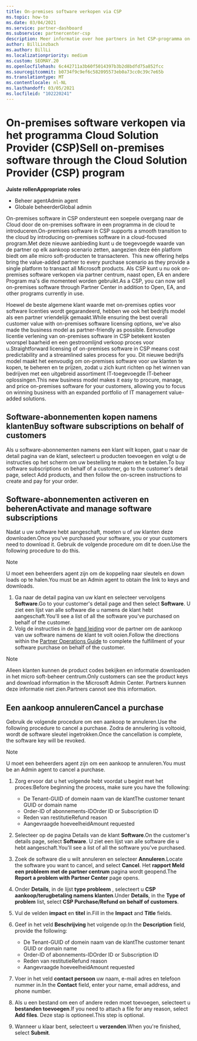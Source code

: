 ```yaml
---
title: On-premises software verkopen via CSP
ms.topic: how-to
ms.date: 03/04/2021
ms.service: partner-dashboard
ms.subservice: partnercenter-csp
description: Meer informatie over hoe partners in het CSP-programma on-premises software-abonnementen kunnen kopen, beheren, verkopen en annuleren namens klanten in het partner centrum.
author: BillLinzbach
ms.author: BillLi
ms.localizationpriority: medium
ms.custom: SEOMAY.20
ms.openlocfilehash: 6c442711a3b60f5014397b3b2d8bdfd75a852fcc
ms.sourcegitcommit: b0734f9c9ef6c582095573eb0a73cc0c39c7e65b
ms.translationtype: MT
ms.contentlocale: nl-NL
ms.lasthandoff: 03/05/2021
ms.locfileid: "102220241"
---
```

# <a name="sell-on-premises-software-through-the-cloud-solution-provider-csp-program"></a><span data-ttu-id="99eea-103">On-premises software verkopen via het programma Cloud Solution Provider (CSP)</span><span class="sxs-lookup"><span data-stu-id="99eea-103">Sell on-premises software through the Cloud Solution Provider (CSP) program</span></span>

<span data-ttu-id="99eea-104">**Juiste rollen**</span><span class="sxs-lookup"><span data-stu-id="99eea-104">**Appropriate roles**</span></span>

- <span data-ttu-id="99eea-105">Beheer agent</span><span class="sxs-lookup"><span data-stu-id="99eea-105">Admin agent</span></span>
- <span data-ttu-id="99eea-106">Globale beheerder</span><span class="sxs-lookup"><span data-stu-id="99eea-106">Global admin</span></span>

<span data-ttu-id="99eea-107">On-premises software in CSP ondersteunt een soepele overgang naar de Cloud door de on-premises software in een programma in de cloud te introduceren.</span><span class="sxs-lookup"><span data-stu-id="99eea-107">On-premises software in CSP supports a smooth transition to the cloud by introducing on-premises software in a cloud-focused program.</span></span><span data-ttu-id="99eea-108">Met deze nieuwe aanbieding kunt u de toegevoegde waarde van de partner op elk aankoop scenario zetten, aangezien deze één platform biedt om alle micro soft-producten te transacteren.</span><span class="sxs-lookup"><span data-stu-id="99eea-108">  This new offering helps bring the value-added partner to every purchase scenario as they provide a single platform to transact all Microsoft products.</span></span> <span data-ttu-id="99eea-109">Als CSP kunt u nu ook on-premises software verkopen via partner centrum, naast open, EA en andere Program ma's die momenteel worden gebruikt.</span><span class="sxs-lookup"><span data-stu-id="99eea-109">As a CSP, you can now sell on-premises software through Partner Center in addition to Open, EA, and other programs currently in use.</span></span>  
 
<span data-ttu-id="99eea-110">Hoewel de beste algemene klant waarde met on-premises opties voor software licenties wordt gegarandeerd, hebben we ook het bedrijfs model als een partner vriendelijk gemaakt.</span><span class="sxs-lookup"><span data-stu-id="99eea-110">While ensuring the best overall customer value with on-premises software licensing options, we've also made the business model as partner-friendly as possible.</span></span> <span data-ttu-id="99eea-111">Eenvoudige licentie verlening van on-premises software in CSP betekent kosten voorspel baarheid en een gestroomlijnd verkoop proces voor u.</span><span class="sxs-lookup"><span data-stu-id="99eea-111">Straightforward licensing of on-premises software in CSP means cost predictability and a streamlined sales process for you.</span></span> <span data-ttu-id="99eea-112">Dit nieuwe bedrijfs model maakt het eenvoudig om on-premises software voor uw klanten te kopen, te beheren en te prijzen, zodat u zich kunt richten op het winnen van bedrijven met een uitgebreid assortiment IT-toegevoegde IT-beheer oplossingen.</span><span class="sxs-lookup"><span data-stu-id="99eea-112">This new business model makes it easy to procure, manage, and price on-premises software for your customers, allowing you to focus on winning business with an expanded portfolio of IT management value-added solutions.</span></span>

## <a name="buy-software-subscriptions-on-behalf-of-customers"></a><span data-ttu-id="99eea-113">Software-abonnementen kopen namens klanten</span><span class="sxs-lookup"><span data-stu-id="99eea-113">Buy software subscriptions on behalf of customers</span></span>

<span data-ttu-id="99eea-114">Als u software-abonnementen namens een klant wilt kopen, gaat u naar de detail pagina van de klant, selecteert u producten toevoegen en volgt u de instructies op het scherm om uw bestelling te maken en te betalen.</span><span class="sxs-lookup"><span data-stu-id="99eea-114">To buy software subscriptions on behalf of a customer, go to the customer's detail page, select Add products, and then follow the on-screen instructions to create and pay for your order.</span></span>

## <a name="activate-and-manage-software-subscriptions"></a><span data-ttu-id="99eea-115">Software-abonnementen activeren en beheren</span><span class="sxs-lookup"><span data-stu-id="99eea-115">Activate and manage software subscriptions</span></span>

<span data-ttu-id="99eea-116">Nadat u uw software hebt aangeschaft, moeten u of uw klanten deze downloaden.</span><span class="sxs-lookup"><span data-stu-id="99eea-116">Once you've purchased your software, you or your customers need to download it.</span></span> <span data-ttu-id="99eea-117">Gebruik de volgende procedure om dit te doen.</span><span class="sxs-lookup"><span data-stu-id="99eea-117">Use the following procedure to do this.</span></span>

>[!NOTE]
><span data-ttu-id="99eea-118">U moet een beheerders agent zijn om de koppeling naar sleutels en down loads op te halen.</span><span class="sxs-lookup"><span data-stu-id="99eea-118">You must be an Admin agent to obtain the link to keys and downloads.</span></span>

1. <span data-ttu-id="99eea-119">Ga naar de detail pagina van uw klant en selecteer vervolgens **Software**.</span><span class="sxs-lookup"><span data-stu-id="99eea-119">Go to your customer's detail page and then select **Software**.</span></span> <span data-ttu-id="99eea-120">U ziet een lijst van alle software die u namens de klant hebt aangeschaft.</span><span class="sxs-lookup"><span data-stu-id="99eea-120">You'll see a list of all the software you've purchased on behalf of the customer.</span></span>
2. <span data-ttu-id="99eea-121">Volg de instructies in de [hand leiding](https://partner.microsoft.com/resources/detail/partner-center-new-commerce-operations-guide-pdf) voor de partner om de aankoop van uw software namens de klant te volt ooien.</span><span class="sxs-lookup"><span data-stu-id="99eea-121">Follow the directions within the [Partner Operations Guide](https://partner.microsoft.com/resources/detail/partner-center-new-commerce-operations-guide-pdf) to complete the fulfillment of your software purchase on behalf of the customer.</span></span>

>[!NOTE]
><span data-ttu-id="99eea-122">Alleen klanten kunnen de product codes bekijken en informatie downloaden in het micro soft-beheer centrum.</span><span class="sxs-lookup"><span data-stu-id="99eea-122">Only customers can see the product keys and download information in the Microsoft Admin Center.</span></span> <span data-ttu-id="99eea-123">Partners kunnen deze informatie niet zien.</span><span class="sxs-lookup"><span data-stu-id="99eea-123">Partners cannot see this information.</span></span>

## <a name="cancel-a-purchase"></a><span data-ttu-id="99eea-124">Een aankoop annuleren</span><span class="sxs-lookup"><span data-stu-id="99eea-124">Cancel a purchase</span></span>

<span data-ttu-id="99eea-125">Gebruik de volgende procedure om een aankoop te annuleren.</span><span class="sxs-lookup"><span data-stu-id="99eea-125">Use the following procedure to cancel a purchase.</span></span> <span data-ttu-id="99eea-126">Zodra de annulering is voltooid, wordt de software sleutel ingetrokken.</span><span class="sxs-lookup"><span data-stu-id="99eea-126">Once the cancellation is complete, the software key will be revoked.</span></span> 

>[!NOTE]
><span data-ttu-id="99eea-127">U moet een beheerders agent zijn om een aankoop te annuleren.</span><span class="sxs-lookup"><span data-stu-id="99eea-127">You must be an Admin agent to cancel a purchase.</span></span> 

1.  <span data-ttu-id="99eea-128">Zorg ervoor dat u het volgende hebt voordat u begint met het proces:</span><span class="sxs-lookup"><span data-stu-id="99eea-128">Before beginning the process, make sure you have the following:</span></span> 
    - <span data-ttu-id="99eea-129">De Tenant-GUID of domein naam van de klant</span><span class="sxs-lookup"><span data-stu-id="99eea-129">The customer tenant GUID or domain name</span></span>
    - <span data-ttu-id="99eea-130">Order-ID of abonnements-ID</span><span class="sxs-lookup"><span data-stu-id="99eea-130">Order ID or Subscription ID</span></span>
    - <span data-ttu-id="99eea-131">Reden van restitutie</span><span class="sxs-lookup"><span data-stu-id="99eea-131">Refund reason</span></span>
    - <span data-ttu-id="99eea-132">Aangevraagde hoeveelheid</span><span class="sxs-lookup"><span data-stu-id="99eea-132">Amount requested</span></span>

2.  <span data-ttu-id="99eea-133">Selecteer op de pagina Details van de klant **Software**.</span><span class="sxs-lookup"><span data-stu-id="99eea-133">On the customer's details page, select **Software**.</span></span> <span data-ttu-id="99eea-134">U ziet een lijst van alle software die u hebt aangeschaft.</span><span class="sxs-lookup"><span data-stu-id="99eea-134">You'll see a list of all the software you've purchased.</span></span> 

3.  <span data-ttu-id="99eea-135">Zoek de software die u wilt annuleren en selecteer **Annuleren**.</span><span class="sxs-lookup"><span data-stu-id="99eea-135">Locate the software you want to cancel, and select **Cancel**.</span></span> <span data-ttu-id="99eea-136">Het **rapport Meld een probleem met de partner centrum** pagina wordt geopend.</span><span class="sxs-lookup"><span data-stu-id="99eea-136">The **Report a problem with Partner Center** page opens.</span></span> 

4.  <span data-ttu-id="99eea-137">Onder **Details**, in de lijst **type probleem** , selecteert u **CSP aankoop/terugbetaling namens klanten**.</span><span class="sxs-lookup"><span data-stu-id="99eea-137">Under **Details**, in the **Type of problem** list, select **CSP Purchase/Refund on behalf of customers**.</span></span>

5.  <span data-ttu-id="99eea-138">Vul de velden **impact** en **titel** in.</span><span class="sxs-lookup"><span data-stu-id="99eea-138">Fill in the **Impact** and **Title** fields.</span></span> 

6.  <span data-ttu-id="99eea-139">Geef in het veld **Beschrijving** het volgende op:</span><span class="sxs-lookup"><span data-stu-id="99eea-139">In the **Description** field, provide the following:</span></span> 
    -   <span data-ttu-id="99eea-140">De Tenant-GUID of domein naam van de klant</span><span class="sxs-lookup"><span data-stu-id="99eea-140">The customer tenant GUID or domain name</span></span>
    -   <span data-ttu-id="99eea-141">Order-ID of abonnements-ID</span><span class="sxs-lookup"><span data-stu-id="99eea-141">Order ID or Subscription ID</span></span>
    -   <span data-ttu-id="99eea-142">Reden van restitutie</span><span class="sxs-lookup"><span data-stu-id="99eea-142">Refund reason</span></span>
    -   <span data-ttu-id="99eea-143">Aangevraagde hoeveelheid</span><span class="sxs-lookup"><span data-stu-id="99eea-143">Amount requested</span></span>

7.  <span data-ttu-id="99eea-144">Voer in het veld **contact persoon** uw naam, e-mail adres en telefoon nummer in.</span><span class="sxs-lookup"><span data-stu-id="99eea-144">In the **Contact** field, enter your name, email address, and phone number.</span></span> 

8.  <span data-ttu-id="99eea-145">Als u een bestand om een of andere reden moet toevoegen, selecteert u **bestanden toevoegen**.</span><span class="sxs-lookup"><span data-stu-id="99eea-145">If you need to attach a file for any reason, select **Add files**.</span></span> <span data-ttu-id="99eea-146">Deze stap is optioneel.</span><span class="sxs-lookup"><span data-stu-id="99eea-146">This step is optional.</span></span> 

9.  <span data-ttu-id="99eea-147">Wanneer u klaar bent, selecteert u **verzenden**.</span><span class="sxs-lookup"><span data-stu-id="99eea-147">When you're finished, select **Submit**.</span></span>
